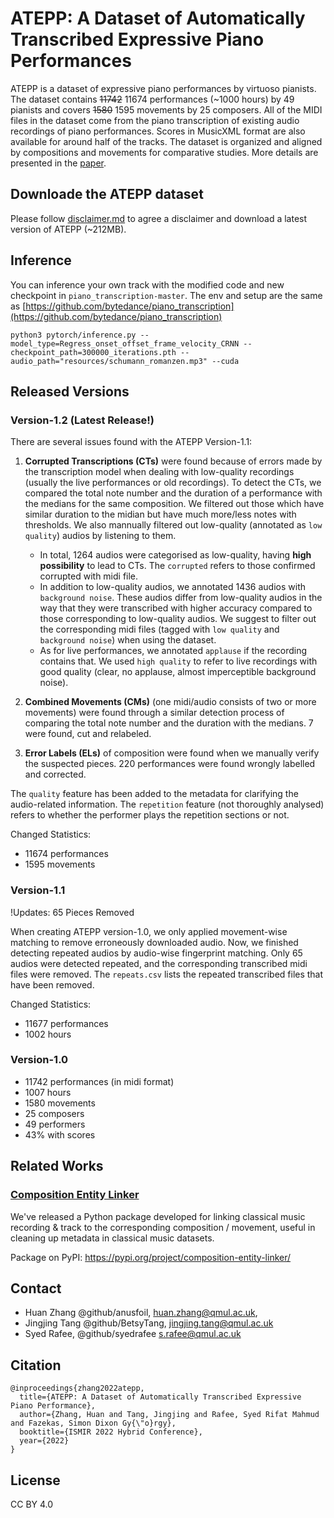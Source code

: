 # ATEPP: A Dataset of Automatically Transcribed Expressive Piano Performances
ATEPP is a dataset of expressive piano performances by virtuoso pianists. The dataset contains ~~11742~~ 11674 performances (~1000 hours) by 49 pianists and covers ~~1580~~ 1595 movements by 25 composers. All of the MIDI files in the dataset come from the piano transcription of existing audio recordings of piano performances. Scores in MusicXML format are also available for around half of the tracks. The dataset is organized and aligned by compositions and movements for comparative studies. More details are presented in the [paper](https://archives.ismir.net/ismir2022/paper/000053.pdf). 

## Downloade the ATEPP dataset
Please follow [disclaimer.md](https://github.com/BetsyTang/ATEPP/blob/master/disclaimer.md) to agree a disclaimer and download a latest version of ATEPP (~212MB).

## Inference 
You can inference your own track with the modified code and new checkpoint in ```piano_transcription-master```. The env and setup are the same as [https://github.com/bytedance/piano_transcription](https://github.com/bytedance/piano_transcription)

```
python3 pytorch/inference.py --model_type=Regress_onset_offset_frame_velocity_CRNN --checkpoint_path=300000_iterations.pth --audio_path="resources/schumann_romanzen.mp3" --cuda
```

## Released Versions
### Version-1.2 (Latest Release!)
There are several issues found with the ATEPP Version-1.1:
1. **Corrupted Transcriptions (CTs)** were found because of errors made by the transcription model when dealing with low-quality recordings (usually the live performances or old recordings). To detect the CTs, we compared the total note number and the duration of a performance with the medians for the same composition. We filtered out those which have similar duration to the midian but have much more/less notes with thresholds. We also mannually filtered out low-quality (annotated as `low quality`) audios by listening to them. 
    - In total, 1264 audios were categorised as low-quality, having **high possibility** to lead to CTs. The `corrupted` refers to those confirmed corrupted with midi file. 
    - In addition to low-quality audios, we annotated 1436 audios with `background noise`. These audios differ from low-quality audios in the way that they were transcribed with higher accuracy compared to those corresponding to low-quality audios. We suggest to filter out the corresponding midi files (tagged with `low quality` and `background noise`) when using the dataset.
    - As for live performances, we annotated `applause` if the recording contains that. We used `high quality` to refer to live recordings with good quality (clear, no applause, almost imperceptible background noise). 

2. **Combined Movements (CMs)** (one midi/audio consists of two or more movements) were found through a similar detection process of comparing the total note number and the duration with the medians. 7 were found, cut and relabeled.

3. **Error Labels (ELs)** of composition were found when we manually verify the suspected pieces. 220 performances were found wrongly labelled and corrected.

The `quality` feature has been added to the metadata for clarifying the audio-related information. The `repetition` feature (not thoroughly analysed) refers to whether the performer plays the repetition sections or not.

Changed Statistics:
- 11674 performances
- 1595 movements

### Version-1.1
!Updates: 65 Pieces Removed

When creating ATEPP version-1.0, we only applied movement-wise matching to remove erroneously downloaded audio. Now, we finished detecting repeated audios by audio-wise fingerprint matching. Only 65 audios were detected repeated, and the corresponding transcribed midi files were removed. The `repeats.csv` lists the repeated transcribed files that have been removed.

Changed Statistics:
- 11677 performances
- 1002 hours

### Version-1.0
- 11742 performances (in midi format)
- 1007 hours
- 1580 movements
- 25 composers
- 49 performers
- 43% with scores

## Related Works
### [Composition Entity Linker](https://github.com/anusfoil/Composition-Entity-Linker)
We've released a Python package developed for linking classical music recording & track to the corresponding composition / movement, useful in cleaning up metadata in classical music datasets.

Package on PyPI: https://pypi.org/project/composition-entity-linker/

## Contact
- Huan Zhang @github/anusfoil, huan.zhang@qmul.ac.uk, 
- Jingjing Tang @github/BetsyTang, jingjing.tang@qmul.ac.uk
- Syed Rafee, @github/syedrafee s.rafee@qmul.ac.uk

## Citation
```
@inproceedings{zhang2022atepp,
  title={ATEPP: A Dataset of Automatically Transcribed Expressive Piano Performance},
  author={Zhang, Huan and Tang, Jingjing and Rafee, Syed Rifat Mahmud and Fazekas, Simon Dixon Gy{\"o}rgy},
  booktitle={ISMIR 2022 Hybrid Conference},
  year={2022}
}
```

## License
CC BY 4.0

